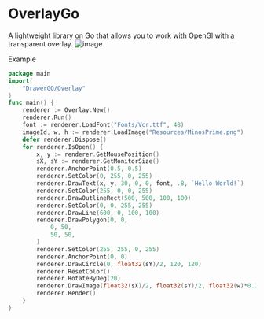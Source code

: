# OverlayGo
A lightweight library on Go that allows you to work with OpenGl with a transparent overlay.
![image](https://github.com/MrRoblick/OverlayGo/assets/61147166/ae3ff41f-f400-463e-8c8d-0600128fba3a)

Example
```go
package main
import(
	"DrawerGO/Overlay"
)
func main() {
	renderer := Overlay.New()
	renderer.Run()
	font := renderer.LoadFont("Fonts/Vcr.ttf", 48)
	imageId, w, h := renderer.LoadImage("Resources/MinosPrime.png")
	defer renderer.Dispose()
	for renderer.IsOpen() {
		x, y := renderer.GetMousePosition()
		sX, sY := renderer.GetMonitorSize()
		renderer.AnchorPoint(0.5, 0.5)
		renderer.SetColor(0, 255, 0, 255)
		renderer.DrawText(x, y, 30, 0, 0, font, .8, `Hello World!`)
		renderer.SetColor(255, 0, 0, 255)
		renderer.DrawOutlineRect(500, 500, 100, 100)
		renderer.SetColor(0, 0, 255, 255)
		renderer.DrawLine(600, 0, 100, 100)
		renderer.DrawPolygon(0, 0,
			0, 50,
			50, 50,
		)
		renderer.SetColor(255, 255, 0, 255)
		renderer.AnchorPoint(0, 0)
		renderer.DrawCircle(0, float32(sY)/2, 120, 120)
		renderer.ResetColor()
		renderer.RotateByDeg(20)
		renderer.DrawImage(float32(sX)/2, float32(sY)/2, float32(w)*0.2, float32(h)*0.2, imageId)
		renderer.Render()
	}
}
```
